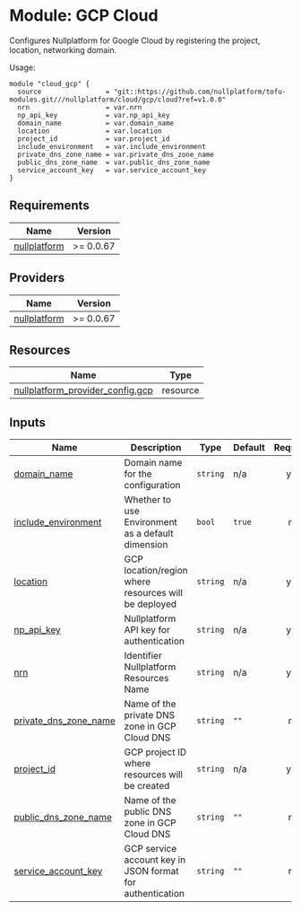 # Module: GCP Cloud

Configures Nullplatform for Google Cloud by registering the project, location, networking domain.

Usage:

```
module "cloud_gcp" {
  source                = "git::https://github.com/nullplatform/tofu-modules.git///nullplatform/cloud/gcp/cloud?ref=v1.0.0"
  nrn                   = var.nrn
  np_api_key            = var.np_api_key
  domain_name           = var.domain_name
  location              = var.location
  project_id            = var.project_id
  include_environment   = var.include_environment
  private_dns_zone_name = var.private_dns_zone_name
  public_dns_zone_name  = var.public_dns_zone_name
  service_account_key   = var.service_account_key
}
```

<!-- BEGIN_TF_DOCS -->
## Requirements

| Name | Version |
|------|---------|
| <a name="requirement_nullplatform"></a> [nullplatform](#requirement\_nullplatform) | >= 0.0.67 |

## Providers

| Name | Version |
|------|---------|
| <a name="provider_nullplatform"></a> [nullplatform](#provider\_nullplatform) | >= 0.0.67 |

## Resources

| Name | Type |
|------|------|
| [nullplatform_provider_config.gcp](https://registry.terraform.io/providers/nullplatform/nullplatform/latest/docs/resources/provider_config) | resource |

## Inputs

| Name | Description | Type | Default | Required |
|------|-------------|------|---------|:--------:|
| <a name="input_domain_name"></a> [domain\_name](#input\_domain\_name) | Domain name for the configuration | `string` | n/a | yes |
| <a name="input_include_environment"></a> [include\_environment](#input\_include\_environment) | Whether to use Environment as a default dimension | `bool` | `true` | no |
| <a name="input_location"></a> [location](#input\_location) | GCP location/region where resources will be deployed | `string` | n/a | yes |
| <a name="input_np_api_key"></a> [np\_api\_key](#input\_np\_api\_key) | Nullplatform API key for authentication | `string` | n/a | yes |
| <a name="input_nrn"></a> [nrn](#input\_nrn) | Identifier Nullplatform Resources Name | `string` | n/a | yes |
| <a name="input_private_dns_zone_name"></a> [private\_dns\_zone\_name](#input\_private\_dns\_zone\_name) | Name of the private DNS zone in GCP Cloud DNS | `string` | `""` | no |
| <a name="input_project_id"></a> [project\_id](#input\_project\_id) | GCP project ID where resources will be created | `string` | n/a | yes |
| <a name="input_public_dns_zone_name"></a> [public\_dns\_zone\_name](#input\_public\_dns\_zone\_name) | Name of the public DNS zone in GCP Cloud DNS | `string` | `""` | no |
| <a name="input_service_account_key"></a> [service\_account\_key](#input\_service\_account\_key) | GCP service account key in JSON format for authentication | `string` | `""` | no |
<!-- END_TF_DOCS -->
